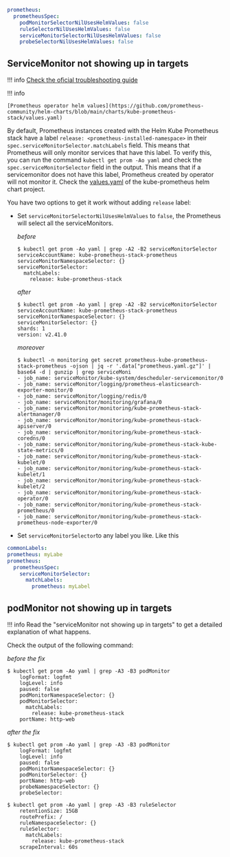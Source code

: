 
```yaml
prometheus:
  prometheusSpec:
    podMonitorSelectorNilUsesHelmValues: false
    ruleSelectorNilUsesHelmValues: false
    serviceMonitorSelectorNilUsesHelmValues: false
    probeSelectorNilUsesHelmValues: false
```

## ServiceMonitor not showing up in targets

!!! info
    [Check the oficial troubleshooting guide](https://github.com/coreos/prometheus-operator/blob/master/Documentation/troubleshooting.md#troubleshooting-servicemonitor-changes)

!!! info

    [Prometheus operator helm values](https://github.com/prometheus-community/helm-charts/blob/main/charts/kube-prometheus-stack/values.yaml)



By default, Prometheus instances created with the Helm Kube Prometheus stack have a label `release: <prometheus-installed-namespace>` in their `spec.serviceMonitorSelector.matchLabels` field. This means that Prometheus will only monitor services that have this label. To verify this, you can run the command `kubectl get prom -Ao yaml` and check the `spec.serviceMonitorSelector` field in the output. This means that if a servicemonitor does not have this label, Prometheus created by operator will not monitor it. Check the [values.yaml](https://github.com/prometheus-community/helm-charts/blob/main/charts/kube-prometheus-stack/values.yaml#L2778-L2791) of the kube-prometheus helm chart project.

You have two options to get it work without adding `release` label:

+ Set `serviceMonitorSelectorNilUsesHelmValues` to `false`, the Prometheus will select all the serviceMonitors.

    _before_

    ```
    $ kubectl get prom -Ao yaml | grep -A2 -B2 serviceMonitorSelector
    serviceAccountName: kube-prometheus-stack-prometheus
    serviceMonitorNamespaceSelector: {}
    serviceMonitorSelector:
      matchLabels:
        release: kube-prometheus-stack
    ```

    _after_

    ```
    $ kubectl get prom -Ao yaml | grep -A2 -B2 serviceMonitorSelector
    serviceAccountName: kube-prometheus-stack-prometheus
    serviceMonitorNamespaceSelector: {}
    serviceMonitorSelector: {}
    shards: 1
    version: v2.41.0
    ```

    _moreover_

    ```
    $ kubectl -n monitoring get secret prometheus-kube-prometheus-stack-prometheus -ojson | jq -r '.data["prometheus.yaml.gz"]' | base64 -d | gunzip | grep serviceMoni
    - job_name: serviceMonitor/kube-system/descheduler-servicemonitor/0
    - job_name: serviceMonitor/logging/prometheus-elasticsearch-exporter-monitor/0
    - job_name: serviceMonitor/logging/redis/0
    - job_name: serviceMonitor/monitoring/grafana/0
    - job_name: serviceMonitor/monitoring/kube-prometheus-stack-alertmanager/0
    - job_name: serviceMonitor/monitoring/kube-prometheus-stack-apiserver/0
    - job_name: serviceMonitor/monitoring/kube-prometheus-stack-coredns/0
    - job_name: serviceMonitor/monitoring/kube-prometheus-stack-kube-state-metrics/0
    - job_name: serviceMonitor/monitoring/kube-prometheus-stack-kubelet/0
    - job_name: serviceMonitor/monitoring/kube-prometheus-stack-kubelet/1
    - job_name: serviceMonitor/monitoring/kube-prometheus-stack-kubelet/2
    - job_name: serviceMonitor/monitoring/kube-prometheus-stack-operator/0
    - job_name: serviceMonitor/monitoring/kube-prometheus-stack-prometheus/0
    - job_name: serviceMonitor/monitoring/kube-prometheus-stack-prometheus-node-exporter/0
    ```

+ Set `serviceMonitorSelector`to any label you like. Like this

```yaml
commonLabels:
prometheus: myLabe
prometheus:
  prometheusSpec:
    serviceMonitorSelector:
      matchLabels:
        prometheus: myLabel
```

## podMonitor not showing up in targets

!!! info
    Read the "serviceMonitor not showing up in targets" to get a detailed explanation of what happens.

Check the output of the following command:

_before the fix_

```
$ kubectl get prom -Ao yaml | grep -A3 -B3 podMonitor
    logFormat: logfmt
    logLevel: info
    paused: false
    podMonitorNamespaceSelector: {}
    podMonitorSelector:
      matchLabels:
        release: kube-prometheus-stack
    portName: http-web
```

_after the fix_

```
$ kubectl get prom -Ao yaml | grep -A3 -B3 podMonitor
    logFormat: logfmt
    logLevel: info
    paused: false
    podMonitorNamespaceSelector: {}
    podMonitorSelector: {}
    portName: http-web
    probeNamespaceSelector: {}
    probeSelector:
```

```
$ kubectl get prom -Ao yaml | grep -A3 -B3 ruleSelector
    retentionSize: 15GB
    routePrefix: /
    ruleNamespaceSelector: {}
    ruleSelector:
      matchLabels:
        release: kube-prometheus-stack
    scrapeInterval: 60s
```
